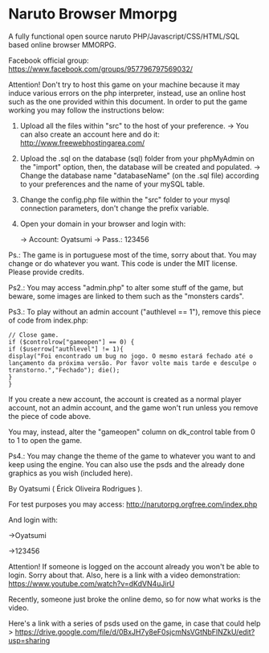Naruto Browser Mmorpg
===================

A fully functional open source naruto PHP/Javascript/CSS/HTML/SQL based online browser MMORPG.


Facebook official group:
https://www.facebook.com/groups/957796797569032/



Attention! Don't try to host this game on your machine because it may induce various errors on the php interpreter, instead, use an online host such as the one provided within this document. In order to put the game working you may follow the instructions below:

1) Upload all the files within "src" to the host of your preference.
	-> You can also create an account here and do it: http://www.freewebhostingarea.com/
	
2) Upload the .sql on the database (sql) folder from your phpMyAdmin on the "import" option, then, the database will be
created and populated.
	-> Change the database name "databaseName" (on the .sql file) according to your preferences and the name of your mySQL table.
	
3) Change the config.php file within the "src" folder to your mysql connection parameters, don't change the prefix variable.

4) Open your domain in your browser and login with:

	-> Account: Oyatsumi
	-> Pass.: 123456 


Ps.: The game is in portuguese most of the time, sorry about that. You may change or do whatever you want.
This code is under the MIT license.
Please provide credits.

Ps2.: You may access "admin.php" to alter some stuff of the game, but beware, some images are linked to them such as the
"monsters cards".

Ps3.: To play without an admin account ("authlevel == 1"), remove this piece of code from index.php:

	// Close game.
	if ($controlrow["gameopen"] == 0) { 
	if ($userrow["authlevel"] != 1){
	display("Foi encontrado um bug no jogo. O mesmo estará fechado até o lançamento da próxima versão. Por favor volte mais tarde e desculpe o transtorno.","Fechado"); die();
	}
	}
	
If you create a new account, the account is created as a normal player account, not an admin account, and the game won't run unless you remove the piece of code above.



You may, instead, alter the "gameopen" column on dk_control table from 0 to 1 to open the game.


Ps4.: You may change the theme of the game to whatever you want to and keep using the engine. You can also use the psds and the already done graphics as you wish (included here).


By Oyatsumi ( Érick Oliveira Rodrigues ).


For test purposes you may access:
http://narutorpg.orgfree.com/index.php

And login with:

->Oyatsumi

->123456


Attention! If someone is logged on the account already you won't be able to login. Sorry about that.
Also, here is a link with a video demonstration: https://www.youtube.com/watch?v=dKdVN4uJirU

Recently, someone just broke the online demo, so for now what works is the video.

Here's a link with a series of psds used on the game, in case that could help >
https://drive.google.com/file/d/0BxJH7y8eF0sjcmNsVGtNbFlNZkU/edit?usp=sharing
